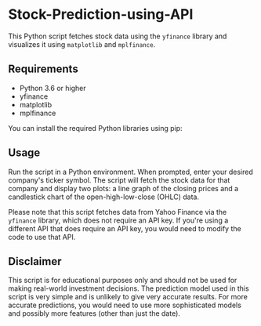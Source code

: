 # Stock-Prediction-using-API

This Python script fetches stock data using the `yfinance` library and visualizes it using `matplotlib` and `mplfinance`.

## Requirements

- Python 3.6 or higher
- yfinance
- matplotlib
- mplfinance

You can install the required Python libraries using pip:


## Usage

Run the script in a Python environment. When prompted, enter your desired company's ticker symbol. The script will fetch the stock data for that company and display two plots: a line graph of the closing prices and a candlestick chart of the open-high-low-close (OHLC) data.


Please note that this script fetches data from Yahoo Finance via the `yfinance` library, which does not require an API key. If you're using a different API that does require an API key, you would need to modify the code to use that API.

## Disclaimer

This script is for educational purposes only and should not be used for making real-world investment decisions. The prediction model used in this script is very simple and is unlikely to give very accurate results. For more accurate predictions, you would need to use more sophisticated models and possibly more features (other than just the date).
